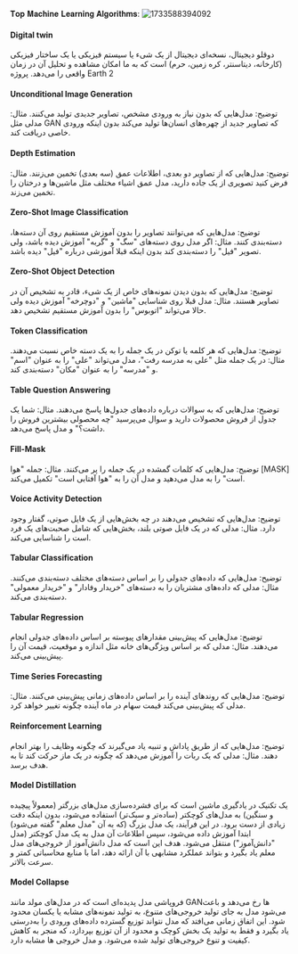  𝐓𝐨𝐩 𝐌𝐚𝐜𝐡𝐢𝐧𝐞 𝐋𝐞𝐚𝐫𝐧𝐢𝐧𝐠 𝐀𝐥𝐠𝐨𝐫𝐢𝐭𝐡𝐦𝐬:
![1733588394092](https://github.com/user-attachments/assets/6f50b4a7-74b3-49b7-b6b1-d9982cc79b6b)

#### Digital twin
دوقلو دیجیتال، نسخه‌ای دیجیتال از یک شیء یا سیستم فیزیکی یا یک ساختار فیزیکی (کارخانه، دیتاسنتر، کره زمین، حرم) است که به ما امکان مشاهده و تحلیل آن در زمان واقعی را می‌دهد. پروژه Earth 2
#### Unconditional Image Generation
توضیح: مدل‌هایی که بدون نیاز به ورودی مشخص، تصاویر جدیدی تولید می‌کنند.
مثال: مدلی مثل GAN که تصاویر جدید از چهره‌های انسان‌ها تولید می‌کند بدون اینکه ورودی خاصی دریافت کند.
#### Depth Estimation
توضیح: مدل‌هایی که از تصاویر دو بعدی، اطلاعات عمق (سه بعدی) تخمین می‌زنند.
مثال: فرض کنید تصویری از یک جاده دارید، مدل عمق اشیاء مختلف مثل ماشین‌ها و درختان را تخمین می‌زند.
#### Zero-Shot Image Classification
توضیح: مدل‌هایی که می‌توانند تصاویر را بدون آموزش مستقیم روی آن دسته‌ها، دسته‌بندی کنند.
مثال: اگر مدل روی دسته‌های "سگ" و "گربه" آموزش دیده باشد، ولی تصویر "فیل" را دسته‌بندی کند بدون اینکه قبلا آموزشی درباره "فیل" دیده باشد.
#### Zero-Shot Object Detection
توضیح: مدل‌هایی که بدون دیدن نمونه‌های خاص از یک شیء، قادر به تشخیص آن در تصاویر هستند.
مثال: مدل قبلا روی شناسایی "ماشین" و "دوچرخه" آموزش دیده ولی حالا می‌تواند "اتوبوس" را بدون آموزش مستقیم تشخیص دهد.

#### Token Classification
توضیح: مدل‌هایی که هر کلمه یا توکن در یک جمله را به یک دسته خاص نسبت می‌دهند.
مثال: در یک جمله مثل "علی به مدرسه رفت"، مدل می‌تواند "علی" را به عنوان "اسم" و "مدرسه" را به عنوان "مکان" دسته‌بندی کند.
#### Table Question Answering
توضیح: مدل‌هایی که به سوالات درباره داده‌های جدول‌ها پاسخ می‌دهند.
مثال: شما یک جدول از فروش محصولات دارید و سوال می‌پرسید "چه محصولی بیشترین فروش را داشت؟" و مدل پاسخ می‌دهد.

#### Fill-Mask
توضیح: مدل‌هایی که کلمات گمشده در یک جمله را پر می‌کنند.
مثال: جمله "هوا [MASK] است" را به مدل می‌دهید و مدل آن را به "هوا آفتابی است" تکمیل می‌کند.
#### Voice Activity Detection
توضیح: مدل‌هایی که تشخیص می‌دهند در چه بخش‌هایی از یک فایل صوتی، گفتار وجود دارد.
مثال: مدلی که در یک فایل صوتی بلند، بخش‌هایی که شامل صحبت‌های یک فرد است را شناسایی می‌کند.
#### Tabular Classification
توضیح: مدل‌هایی که داده‌های جدولی را بر اساس دسته‌های مختلف دسته‌بندی می‌کنند.
مثال: مدلی که داده‌های مشتریان را به دسته‌های "خریدار وفادار" و "خریدار معمولی" دسته‌بندی می‌کند.
#### Tabular Regression
توضیح: مدل‌هایی که پیش‌بینی مقدارهای پیوسته بر اساس داده‌های جدولی انجام می‌دهند.
مثال: مدلی که بر اساس ویژگی‌های خانه مثل اندازه و موقعیت، قیمت آن را پیش‌بینی می‌کند.
#### Time Series Forecasting
توضیح: مدل‌هایی که روندهای آینده را بر اساس داده‌های زمانی پیش‌بینی می‌کنند.
مثال: مدلی که پیش‌بینی می‌کند قیمت سهام در ماه آینده چگونه تغییر خواهد کرد.

#### Reinforcement Learning
توضیح: مدل‌هایی که از طریق پاداش و تنبیه یاد می‌گیرند که چگونه وظایف را بهتر انجام دهند.
مثال: مدلی که یک ربات را آموزش می‌دهد که چگونه در یک ماز حرکت کند تا به هدف برسد.

#### Model Distillation 
یک تکنیک در یادگیری ماشین است که برای فشرده‌سازی مدل‌های بزرگتر (معمولاً پیچیده و سنگین) به مدل‌های کوچکتر (ساده‌تر و سبک‌تر) استفاده می‌شود، بدون اینکه دقت زیادی از دست برود. در این فرآیند، یک مدل بزرگ (که به آن "مدل معلم" گفته می‌شود) ابتدا آموزش داده می‌شود، سپس اطلاعات آن مدل به یک مدل کوچکتر (مدل "دانش‌آموز") منتقل می‌شود. هدف این است که مدل دانش‌آموز از خروجی‌های مدل معلم یاد بگیرد و بتواند عملکرد مشابهی با آن ارائه دهد، اما با منابع محاسباتی کمتر و سرعت بالاتر.
#### Model Collapse
فروپاشی مدل پدیده‌ای است که در مدل‌های مولد مانند GANها رخ می‌دهد و باعث می‌شود مدل به جای تولید خروجی‌های متنوع، به تولید نمونه‌های مشابه یا یکسان محدود شود. این اتفاق زمانی می‌افتد که مدل نتواند توزیع گسترده داده‌های ورودی را به‌درستی یاد بگیرد و فقط به تولید یک بخش کوچک و محدود از آن توزیع بپردازد، که منجر به کاهش کیفیت و تنوع خروجی‌های تولید شده می‌شود. و مدل خروجی ها مشابه دارد.
